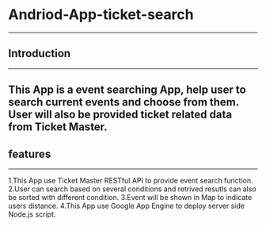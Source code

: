 # Andriod-App-ticket-search
------------
## Introduction
-------------
This App is a event searching App, help user to search current events and choose from them. User will also be provided ticket related data from Ticket Master. 
-------------
## features
-------------
1.This App use Ticket Master RESTful API to provide event search function.
2.User can search based on several conditions and retrived resutls can also be sorted with different condition.
3.Event will be shown in Map to indicate users distance.
4.This App use Google App Engine to deploy server side Node.js script.
